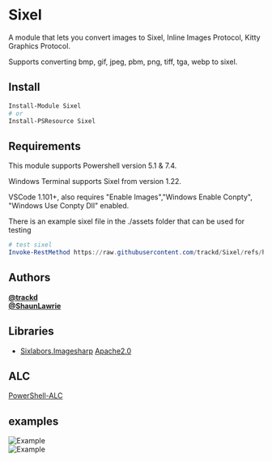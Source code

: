 ﻿# Sixel

A module that lets you convert images to Sixel, Inline Images Protocol, Kitty Graphics Protocol.  

Supports converting bmp, gif, jpeg, pbm, png, tiff, tga, webp to sixel.  

## Install

```powershell
Install-Module Sixel
# or
Install-PSResource Sixel
```

## Requirements

This module supports Powershell version 5.1 & 7.4.  

Windows Terminal supports Sixel from version 1.22.  

VSCode 1.101+, also requires "Enable Images","Windows Enable Conpty", "Windows Use Conpty Dll" enabled.  

There is an example sixel file in the ./assets folder that can be used for testing  

```powershell
# test sixel
Invoke-RestMethod https://raw.githubusercontent.com/trackd/Sixel/refs/heads/main/assets/chibi.six
```

## Authors

**[@trackd](https://github.com/trackd)**  
**[@ShaunLawrie](https://github.com/ShaunLawrie)**  

## Libraries

- [Sixlabors.Imagesharp](https://github.com/SixLabors/ImageSharp) [Apache2.0](https://github.com/SixLabors/ImageSharp/blob/main/LICENSE)  

## ALC

[PowerShell-ALC](https://github.com/jborean93/PowerShell-ALC)  

## examples

![Example](./assets/combo_example.png)  
![Example](./assets/cog_xkcd.png)  
